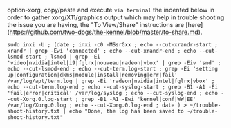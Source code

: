 option-xorg, copy/paste and execute `via terminal` the indented below in order to gather xorg/X11/graphics output which may help in trouble shooting the issue you are having, the "To View/Share" instructions are [here] (https://github.com/two-dogs/the-kennel/blob/master/to-share.md).

`sudo inxi -U ; (date ; inxi -c0 -MSsrGxx ; echo --cut-xrandr-start ; xrandr | grep -Ewi 'connected' ; echo --cut-xrandr-end ; echo --cut-lsmod-start ; lsmod | grep -Ei 'video|nvidia|intel|i9|fglrx|nouveau|radeon|vbox' | grep -Eiv 'snd' ; echo --cut-lsmod-end ; echo --cut-term.log-start ; grep -Ei 'setting up|configuration|dkms|module|install|removing|err|fail' /var/log/apt/term.log | grep -Ei 'radeon|nvidia|intel|fglrx|vbox' ; echo --cut-term.log-end ; echo --cut-syslog-start ; grep -B1 -A1 -Ei 'fail|error|critical' /var/log/syslog ; echo --cut-syslog-end ; echo --cut-Xorg.0.log-start ; grep -B1 -A1 -Ewi 'kernel|conf|WW|EE' /var/log/Xorg.0.log ; echo --cut-Xorg.0.log-end ; date ) > ~/trouble-shoot-history.txt | echo "Done, the log has been saved to ~/trouble-shoot-history.txt"`
